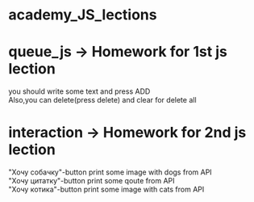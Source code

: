 # academy_JS_lections

# queue_js -> Homework for 1st js lection  
  you should write some text and press ADD  
  Also,you can delete(press delete) and clear for delete all
  
# interaction -> Homework for 2nd js lection  
  "Хочу собачку"-button print some image with dogs from API  
  "Хочу цитатку"-button print some qoute from API  
  "Хочу котика"-button print some image with cats from API
